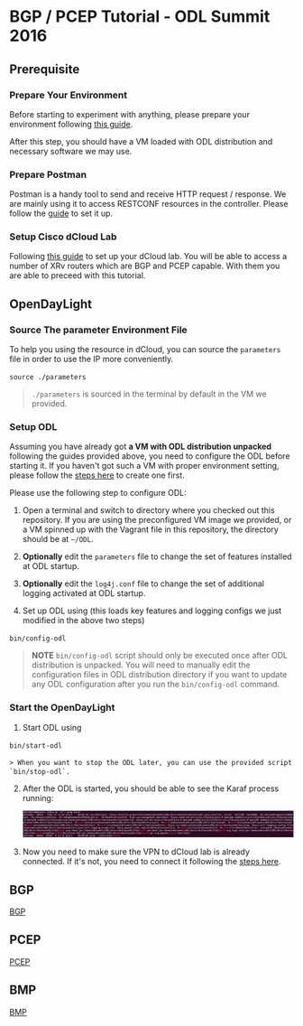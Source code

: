 # BGP / PCEP Tutorial - ODL Summit 2016

## Prerequisite

### <a name="#prepare-your-environment">Prepare Your Environment</a>

Before starting to experiment with anything, please prepare your environment following [this guide](./prepare-vm.md).

After this step, you should have a VM loaded with ODL distribution and necessary software we may use.

### Prepare Postman

Postman is a handy tool to send and receive HTTP request / response.  We are mainly using it to access RESTCONF resources in the controller.  Please follow the [guide](./config-postman.md) to set it up.

### Setup Cisco dCloud Lab

Following [this guide](./setup-dcloud.md) to set up your dCloud lab.  You will be able to access a number of XRv routers which are BGP and PCEP capable.  With them you are able to preceed with this tutorial.

## OpenDayLight

### Source The parameter Environment File

To help you using the resource in dCloud, you can source the `parameters` file in order to use the IP more conveniently.

`source ./parameters`

> `./parameters` is sourced in the terminal by default in the VM we provided.

### Setup ODL

Assuming you have already got **a VM with ODL distribution unpacked** following the guides provided above, you need to configure the ODL before starting it.  If you haven't got such a VM with proper environment setting, please follow the [steps here](#prepare-your-environment) to create one first.

Please use the following step to configure ODL:

1.  Open a terminal and switch to directory where you checked out this repository.  If you are using the preconfigured VM image we provided, or a VM spinned up with the Vagrant file in this repository, the directory should be at `~/ODL`.

4.  **Optionally** edit the `parameters` file to change the set of features installed at ODL startup.

5.  **Optionally** edit the `log4j.conf` file to change the set of additional logging activated at ODL startup.
 
6.  Set up ODL using (this loads key features and logging configs we just modified in the above two steps)

  `bin/config-odl`

  > **NOTE** `bin/config-odl` script should only be executed once after ODL distribution is unpacked.  You will need to manually edit the configuration files in ODL distribution directory if you want to update any ODL configuration after you run the `bin/config-odl` command.
 
### Start the OpenDayLight 

1. Start ODL using

  `bin/start-odl`
  
	> When you want to stop the ODL later, you can use the provided script `bin/stop-odl`.

2. After the ODL is started, you should be able to see the Karaf process running:

	![Karaf process](./images/odl/karaf.png)

3. Now you need to make sure the VPN to dCloud lab is already connected.  If it's not, you need to connect it following the [steps here](./setup-dcloud.md#connect-to-dcloud-lab).
	
## BGP

[BGP](./config-bgp.md)

## PCEP

[PCEP](./config-pcep.md)

## BMP

[BMP](./config-bmp.md)